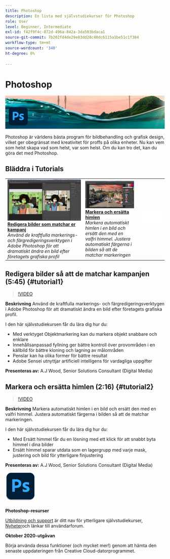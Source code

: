 ```yaml
---
title: Photoshop
description: En lista med självstudiekurser för Photoshop
role: User
level: Beginner, Intermediate
exl-id: f42f9f4c-072d-496a-842a-3da503bdaca1
source-git-commit: 7b202fd4de29e83dd28c40dc6115a1be51c1f384
workflow-type: tm+mt
source-wordcount: '340'
ht-degree: 0%

---
```


# Photoshop

![Tutorial Hero Image](../assets/Photoshop.jpg)

Photoshop är världens bästa program för bildbehandling och grafisk design, vilket ger obegränsat med kreativitet för proffs på olika enheter. Nu kan vem som helst skapa vad som helst, var som helst. Om du kan tro det, kan du göra det med Photoshop.

## Bläddra i Tutorials

<table style="table-layout:fixed">
<tr>
 <td>
   <a href="photoshop.md#tutorial1">
      <img alt="Redigera bilder som matchar er kampanj" src="../assets/PS_ObjectSelect_ContentAware_wood.jpg" />
   </a>
    <div>
   <a href="photoshop.md#tutorial1"><strong>Redigera bilder som matchar er kampanj</strong></a>
    </div>
    <em>Använd de kraftfulla markerings- och färgredigeringsverktygen i Adobe Photoshop för att dramatiskt ändra en bild efter företagets grafiska profil</em>
    <br>
  </td>
  <td>
    <a href="photoshop.md#tutorial2">
        <img alt="Markera och ersätta himlen" src="../assets/PS_Sky_Replace_wood.jpg" />
    </a>
    <div>
    <a href="photoshop.md#tutorial2"><strong>Markera och ersätta himlen</strong></a>
    </div>
    <em>Markera automatiskt himlen i en bild och ersätt den med en valfri himmel. Justera automatiskt färgerna i bilden så att de matchar markeringen</em>
    <br>
  </td>
  <td>
    <img alt="Mellanrum" src="../assets/Whitespacer.png" />
    <div>
    <br>
  </td>
</tr>
</table>

## Redigera bilder så att de matchar kampanjen (5:45) {#tutorial1}

>[!VIDEO](https://video.tv.adobe.com/v/326950?hidetitle=true)

**Beskrivning**
Använd de kraftfulla markerings- och färgredigeringsverktygen i Adobe Photoshop för att dramatiskt ändra en bild efter företagets grafiska profil.

I den här självstudiekursen får du lära dig hur du:
* Med verktyget Objektmarkering kan du markera objekt snabbare och enklare
* Innehållsanpassad fyllning ger bättre kontroll över provområden i en källbild för bättre kloning och lagning av målområden
* Penslar kan ha olika former för bättre resultat
* Adobe Sensei utnyttjar artificiell intelligens för vardagliga uppgifter

**Presenteras av:**
A.J Wood, Senior Solutions Consultant (Digital Media)

## Markera och ersätta himlen (2:16) {#tutorial2}

>[!VIDEO](https://video.tv.adobe.com/v/326953?hidetitle=true)

**Beskrivning**
Markera automatiskt himlen i en bild och ersätt den med en valfri himmel. Justera automatiskt färgerna i bilden så att de matchar markeringen.

I den här självstudiekursen får du lära dig hur du:
* Med Ersätt himmel får du en lösning med ett klick för att snabbt byta himmel i dina bilder
* Ersätt himmel sparar utdata som en lagergrupp med varje mask, justering och bild för ytterligare finjustering


**Presenteras av:**
A.J Wood, Senior Solutions Consultant (Digital Media)

![Photoshop-logotyp](../assets/ps_appicon_96.png)

**Photoshop-resurser**

[Utbildning och support](https://helpx.adobe.com/support/photoshop.html) är ditt nav för ytterligare självstudiekurser, [Nyheter](https://helpx.adobe.com/photoshop/using/whats-new.html)och länkar till användarforum.

**Oktober 2020-utgåvan**

Börja använda dessa funktioner (och mycket mer!) genom att hämta den senaste uppdateringen från Creative Cloud-datorprogrammet.
